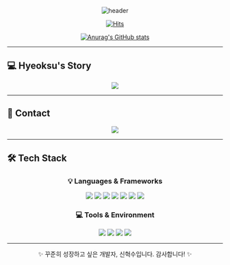 <div align="center">

![header](https://capsule-render.vercel.app/api?type=waving&color=gradient&text=Welcome%20to%20Hyeoksu's%20GitHub%20👋&height=250&section=header&fontSize=35&fontAlign=50&animation=twinkling)

[![Hits](https://hits.seeyoufarm.com/api/count/incr/badge.svg?url=https%3A%2F%2Fgithub.com%2Fsins051301&count_bg=%23FC7DE4&title_bg=%23555555&icon=&icon_color=%23EAEAEA&title=GITHUB&edge_flat=false)](https://github.com/sins051301)

[![Anurag's GitHub stats](https://github-readme-stats.vercel.app/api?username=sins051301&show_icons=true&theme=tokyonight)](https://github.com/anuraghazra/github-readme-stats)

</div>

---

## 💻 Hyeoksu's Story

<div align="center">
  <a href="https://be-senior-developer.tistory.com/">
    <img src="https://github-readme-tistory-card.vercel.app/api/badge?name=Story" />
  </a>
</div>

---

## 📧 Contact

<div align="center">
  <a href="mailto:sins051301@gmail.com">
    <img src="https://img.shields.io/badge/Gmail-EA4335?style=for-the-badge&logo=gmail&logoColor=white" />
  </a>
</div>

---

## 🛠️ Tech Stack

<div align="center">

### 💡 Languages & Frameworks

<img src="https://img.shields.io/badge/Java-007396?style=for-the-badge&logo=java&logoColor=white" />
<img src="https://img.shields.io/badge/C++-00599C?style=for-the-badge&logo=c%2B%2B&logoColor=white" />
<img src="https://img.shields.io/badge/Kotlin-7F52FF?style=for-the-badge&logo=kotlin&logoColor=white" />
<img src="https://img.shields.io/badge/Python-3776AB?style=for-the-badge&logo=python&logoColor=white" />
<img src="https://img.shields.io/badge/JavaScript-F7DF1E?style=for-the-badge&logo=javascript&logoColor=black" />
<img src="https://img.shields.io/badge/React-61DAFB?style=for-the-badge&logo=react&logoColor=black" />
<img src="https://img.shields.io/badge/Bootstrap-7952B3?style=for-the-badge&logo=bootstrap&logoColor=white" />

### 💻 Tools & Environment

<img src="https://img.shields.io/badge/Linux-FCC624?style=for-the-badge&logo=linux&logoColor=black" />
<img src="https://img.shields.io/badge/Webpack-8DD6F9?style=for-the-badge&logo=webpack&logoColor=black" />
<img src="https://img.shields.io/badge/HTML5-E34F26?style=for-the-badge&logo=html5&logoColor=white" />
<img src="https://img.shields.io/badge/CSS3-1572B6?style=for-the-badge&logo=css3&logoColor=white" />

</div>

---

<div align="center">
  
✨ 꾸준히 성장하고 싶은 개발자, 신혁수입니다. 감사합니다! ✨

</div>

